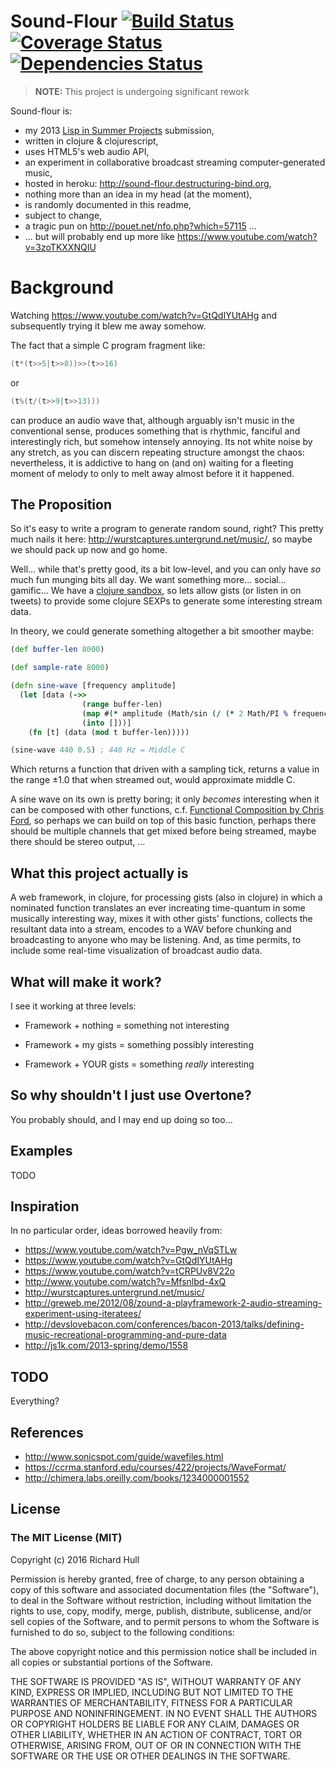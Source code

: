 # Sound-Flour [![Build Status](https://secure.travis-ci.org/rm-hull/sound-flour.png)](http://travis-ci.org/rm-hull/sound-flour) [![Coverage Status](https://coveralls.io/repos/rm-hull/sound-flour/badge.svg?branch=master)](https://coveralls.io/r/rm-hull/sound-flour?branch=master) [![Dependencies Status](https://jarkeeper.com/rm-hull/sound-flour/status.svg)](https://jarkeeper.com/rm-hull/sound-flour)

> **NOTE:** This project is undergoing significant rework

Sound-flour is:

* my 2013 [Lisp in Summer Projects](http://lispinsummerprojects.org/) submission,
* written in clojure & clojurescript,
* uses HTML5's web audio API,
* an experiment in collaborative broadcast streaming computer-generated music,
* hosted in heroku: http://sound-flour.destructuring-bind.org,
* nothing more than an idea in my head (at the moment),
* is randomly documented in this readme,
* subject to change,
* a tragic pun on http://pouet.net/nfo.php?which=57115 ...
* ... but will probably end up more like https://www.youtube.com/watch?v=3zoTKXXNQIU

# Background

Watching https://www.youtube.com/watch?v=GtQdIYUtAHg and subsequently trying it
blew me away somehow.

The fact that a simple C program fragment like:

```c
(t*(t>>5|t>>8))>>(t>>16)
```

or

```c
(t%(t/(t>>9|t>>13)))
```

can produce an audio wave that, although arguably isn't music in the
conventional sense, produces something that is rhythmic, fanciful and
interestingly rich, but somehow intensely annoying. Its not white
noise by any stretch, as you can discern repeating structure amongst
the chaos: nevertheless, it is addictive to hang on (and on) waiting
for a fleeting moment of melody to only to melt away almost before it
it happened.

## The Proposition

So it's easy to write a program to generate random sound, right? This pretty
much nails it here: http://wurstcaptures.untergrund.net/music/, so maybe we
should pack up now and go home.

Well... while that's pretty good, its a bit low-level, and you can only have
_so_ much fun munging bits all day. We want something more... social... gamific...
We have a [clojure sandbox](https://github.com/Licenser/clj-sandbox),
so lets allow gists (or listen in on tweets) to provide some clojure SEXPs to
generate some interesting stream data.

In theory, we could generate something altogether a bit smoother maybe:

```clojure
(def buffer-len 8000)

(def sample-rate 8000)

(defn sine-wave [frequency amplitude]
  (let [data (->>
                (range buffer-len)
                (map #(* amplitude (Math/sin (/ (* 2 Math/PI % frequency) sample-rate))))
                (into []))]
    (fn [t] (data (mod t buffer-len)))))

(sine-wave 440 0.5) ; 440 Hz = Middle C
```
Which returns a function that driven with a sampling tick, returns a value in
the range ±1.0 that when streamed out, would approximate middle C.

A sine wave on its own is pretty boring; it only _becomes_ interesting when it
can be composed with other functions,
c.f. [Functional Composition by Chris Ford](http://www.youtube.com/watch?v=Mfsnlbd-4xQ),
so perhaps we can build on top of this basic function, perhaps there should be multiple
channels that get mixed before being streamed, maybe there should be stereo output, ...

## What this project actually is

A web framework, in clojure, for processing gists (also in clojure) in which
a nominated function translates an ever increating time-quantum in some musically
interesting way, mixes it with other gists' functions, collects the resultant data
into a stream, encodes to a WAV before chunking and broadcasting to anyone who may be
listening. And, as time permits, to include some real-time visualization of broadcast
audio data.

## What will make it work?

I see it working at three levels:

* Framework + nothing = something not interesting

* Framework + my gists = something possibly interesting

* Framework + YOUR gists = something _really_ interesting

## So why shouldn't I just use Overtone?

You probably should, and I may end up doing so too...

## Examples

TODO

## Inspiration

In no particular order, ideas borrowed heavily from:

* https://www.youtube.com/watch?v=Pgw_nVqSTLw
* https://www.youtube.com/watch?v=GtQdIYUtAHg
* https://www.youtube.com/watch?v=tCRPUv8V22o
* http://www.youtube.com/watch?v=Mfsnlbd-4xQ
* http://wurstcaptures.untergrund.net/music/
* http://greweb.me/2012/08/zound-a-playframework-2-audio-streaming-experiment-using-iteratees/
* http://devslovebacon.com/conferences/bacon-2013/talks/defining-music-recreational-programming-and-pure-data
* http://js1k.com/2013-spring/demo/1558

## TODO

Everything?

## References

* http://www.sonicspot.com/guide/wavefiles.html
* https://ccrma.stanford.edu/courses/422/projects/WaveFormat/
* http://chimera.labs.oreilly.com/books/1234000001552

## License

### The MIT License (MIT)

Copyright (c) 2016 Richard Hull

Permission is hereby granted, free of charge, to any person obtaining a copy of
this software and associated documentation files (the "Software"), to deal in
the Software without restriction, including without limitation the rights to
use, copy, modify, merge, publish, distribute, sublicense, and/or sell copies of
the Software, and to permit persons to whom the Software is furnished to do so,
subject to the following conditions:

The above copyright notice and this permission notice shall be included in all
copies or substantial portions of the Software.

THE SOFTWARE IS PROVIDED "AS IS", WITHOUT WARRANTY OF ANY KIND, EXPRESS OR
IMPLIED, INCLUDING BUT NOT LIMITED TO THE WARRANTIES OF MERCHANTABILITY, FITNESS
FOR A PARTICULAR PURPOSE AND NONINFRINGEMENT. IN NO EVENT SHALL THE AUTHORS OR
COPYRIGHT HOLDERS BE LIABLE FOR ANY CLAIM, DAMAGES OR OTHER LIABILITY, WHETHER
IN AN ACTION OF CONTRACT, TORT OR OTHERWISE, ARISING FROM, OUT OF OR IN
CONNECTION WITH THE SOFTWARE OR THE USE OR OTHER DEALINGS IN THE SOFTWARE.
